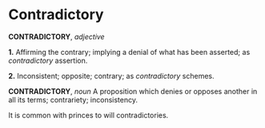 # Contradictory

**CONTRADICTORY**, _adjective_

**1.** Affirming the contrary; implying a denial of what has been asserted; as _contradictory_ assertion.

**2.** Inconsistent; opposite; contrary; as _contradictory_ schemes.

**CONTRADICTORY**, _noun_ A proposition which denies or opposes another in all its terms; contrariety; inconsistency.

It is common with princes to will contradictories.